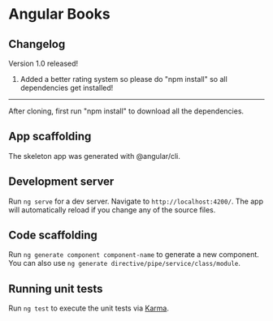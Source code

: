 # Angular Books

## Changelog
Version 1.0 released!
1. Added a better rating system so please do "npm install" so all dependencies get installed!

<hr>

After cloning, first run "npm install" to download all the dependencies.

## App scaffolding
The skeleton app was generated with @angular/cli.

## Development server
Run `ng serve` for a dev server. Navigate to `http://localhost:4200/`. The app will automatically reload if you change any of the source files.

## Code scaffolding

Run `ng generate component component-name` to generate a new component. You can also use `ng generate directive/pipe/service/class/module`.

## Running unit tests

Run `ng test` to execute the unit tests via [Karma](https://karma-runner.github.io).
